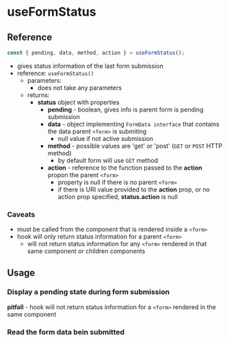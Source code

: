 # useFormStatus

## Reference

```jsx
const { pending, data, method, action } = useFormStatus();
```

- gives status information of the last form submission
- reference: `useFormStatus()`
  - parameters:
    - does not take any parameters
  - returns:
    - **status** object with properties
      - **pending** - boolean, gives info is parent form is pending submission
      - **data** - object implementing `FormData interface` that contains the data parent `<form>` is submiting
        - null value if not active submission
      - **method** - possible values are 'get' or 'post' (`GET` or `POST` HTTP method)
        - by default form will use `GET` method
      - **action** - reference to the function passed to the **action** propon the parent `<form>`
        - property is null if there is no parent `<form>`
        - if there is URI value provided to the **action** prop, or no action prop specified, **status.action** is null

### Caveats

- must be called from the component that is rendered inside a `<form>`
- hook will only return status information for a parent `<form>`
  - will not return status information for any `<form>` rendered in that same component or children components

## Usage

### Display a pending state during form submission

**pitfall** - hook will not return status information for a `<form>` rendered in the same component

### Read the form data bein submitted
